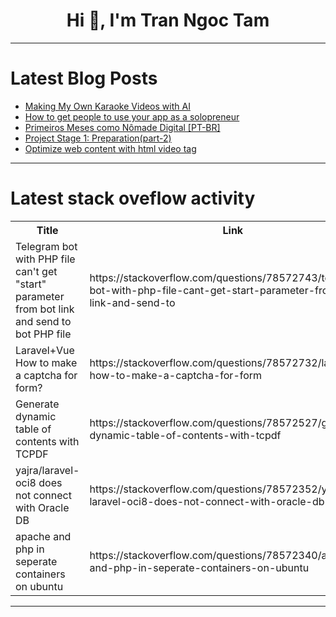 <h1 align="center">Hi 👋, I'm Tran Ngoc Tam</h1>

---

# Latest Blog Posts 
<!-- BLOG-POST-LIST:START -->
- [Making My Own Karaoke Videos with AI](https://dev.to/muddylemon/making-my-own-karaoke-videos-with-ai-4b8l)
- [How to get people to use your app as a solopreneur](https://dev.to/leonardoventurini/how-to-get-people-to-use-your-app-as-a-solopreneur-2o2f)
- [Primeiros Meses como Nômade Digital [PT-BR]](https://dev.to/andredarcie/primeiros-meses-como-nomade-digital-pt-br-42g)
- [Project Stage 1: Preparation&lpar;part-2&rpar;](https://dev.to/yuktimulani/project-stage-1-preparationpart-2-3oon)
- [Optimize web content with html video tag](https://dev.to/hussein09/optimize-web-content-with-html-video-tag-no8)
<!-- BLOG-POST-LIST:END -->

---

# Latest stack oveflow activity
<table>
  <tr><th>Title</th><th>Link</th></tr>
  <!-- STACKOVERFLOW:START --><tr><td>Telegram bot with PHP file can&#39;t get &quot;start&quot; parameter from bot link and send to bot PHP file</td><td>https://stackoverflow.com/questions/78572743/telegram-bot-with-php-file-cant-get-start-parameter-from-bot-link-and-send-to</td></tr><tr><td>Laravel+Vue How to make a captcha for form?</td><td>https://stackoverflow.com/questions/78572732/laravelvue-how-to-make-a-captcha-for-form</td></tr><tr><td>Generate dynamic table of contents with TCPDF</td><td>https://stackoverflow.com/questions/78572527/generate-dynamic-table-of-contents-with-tcpdf</td></tr><tr><td>yajra/laravel-oci8 does not connect with Oracle DB</td><td>https://stackoverflow.com/questions/78572352/yajra-laravel-oci8-does-not-connect-with-oracle-db</td></tr><tr><td>apache and php in seperate containers on ubuntu</td><td>https://stackoverflow.com/questions/78572340/apache-and-php-in-seperate-containers-on-ubuntu</td></tr><!-- STACKOVERFLOW:END -->
</table>

---


